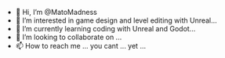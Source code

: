 - 👋 Hi, I’m @MatoMadness
- 👀 I’m interested in game design and level editing with Unreal...
- 🌱 I’m currently learning coding with Unreal and Godot...
- 💞️ I’m looking to collaborate on ...
- 📫 How to reach me ... you cant ... yet ...

<!---
MatoMadness/MatoMadness is a ✨ special ✨ repository because its `README.md` (this file) appears on your GitHub profile.
You can click the Preview link to take a look at your changes.
--->
